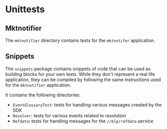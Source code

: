 # Unittests

## Mktnotifier
The `mktnotifier` directory contains tests for the `mktnotifer` application.

## Snippets
The `snippets` package contains snippets of code that can be used as building
blocks for your own tests.  While they don't represent a real life application,
they can be compiled by following the same instructions used for the
`mktnotifier` application.

It contains the following directories:
- `EventGlossaryTest`: tests for handling various messages created by the SDK
- `Resolver`: tests for various events related to resolution
- `Refdata`: tests for handling messages for the `//blp/refdata` service
